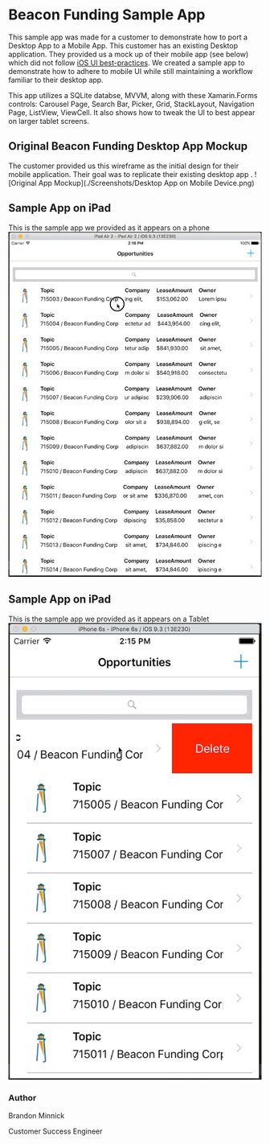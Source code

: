 # Beacon Funding Sample App
This sample app was made for a customer to demonstrate how to port a Desktop App to a Mobile App. This customer has an existing Desktop application. They provided us a mock up of their mobile app (see below) which did not follow [iOS UI best-practices](https://developer.apple.com/library/ios/documentation/UserExperience/Conceptual/MobileHIG/). We created a sample app to demonstrate how to adhere to mobile UI while still maintaining a workflow familiar to their desktop app.

This app utilizes a SQLite databse, MVVM, along with these Xamarin.Forms controls: Carousel Page, Search Bar, Picker, Grid, StackLayout, Navigation Page, ListView, ViewCell. It also shows how to tweak the UI to best appear on larger tablet screens.

## Original Beacon Funding Desktop App Mockup
The customer provided us this wireframe as the initial design for their mobile application. Their goal was to replicate their existing desktop app .
![Original App Mockup](./Screenshots/Desktop App on Mobile Device.png)

## Sample App on iPad
This is the sample app we provided as it appears on a phone
![iPad Sample App](./Screenshots/BeaconFundingGif_iPad.gif)

## Sample App on iPad
This is the sample app we provided as it appears on a Tablet
![iPhone Sample App](./Screenshots/BeaconFundingGif_iPhone.gif)

### Author
Brandon Minnick

Customer Success Engineer
